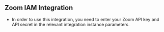 ## Zoom IAM Integration
- In order to use this integration, you need to enter your Zoom API key and API secret in the relevant integration instance parameters.

